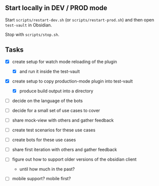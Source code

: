 ## Start locally in DEV / PROD mode

Start `scripts/restart-dev.sh` (or `scripts/restart-prod.sh`) and then open `test-vault` in Obsidian.

Stop with `scripts/stop.sh`.

## Tasks

* [x] create setup for watch mode reloading of the plugin
    * [x] and run it inside the test-vault
* [x] create setup to copy production-mode plugin into test-vault
    * [x] produce build output into a directory
* [ ] decide on the language of the bots
* [ ] decide for a small set of use cases to cover
* [ ] share mock-view with others and gather feedback
* [ ] create test scenarios for these use cases
* [ ] create bots for these use cases
* [ ] share first iteration with others and gather feedback

* [ ] figure out how to support older versions of the obsidian client
    * until how much in the past?
* [ ] mobile support? mobile first?